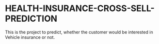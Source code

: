 # HEALTH-INSURANCE-CROSS-SELL-PREDICTION
This is the project to predict, whether the customer would be interested in Vehicle insurance or not.
